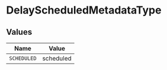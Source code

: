 # DelayScheduledMetadataType


## Values

| Name        | Value       |
| ----------- | ----------- |
| `SCHEDULED` | scheduled   |